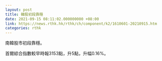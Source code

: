 ```yaml
---
layout: post
title: 韓股初段靠穩
date: 2021-09-15 08:11:02.000000000 +08:00
link: https://news.rthk.hk/rthk/ch/component/k2/1610601-20210915.htm
categories: rthk
---
```


南韓股市初段靠穩。

首爾綜合指數較早時報3153點，升5點，升幅0.16%。
